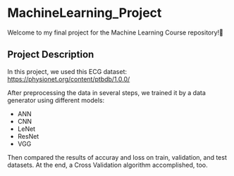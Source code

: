 # MachineLearning_Project
Welcome to my final project for the Machine Learning Course repository!🥰
## Project Description
In this project, we used this ECG dataset:
https://physionet.org/content/ptbdb/1.0.0/

After preprocessing the data in several steps, we trained it by a data generator using different models:
* ANN
* CNN
* LeNet
* ResNet
* VGG

Then compared the results of accuray and loss on train, validation, and test datasets.
At the end, a Cross Validation algorithm accomplished, too.
